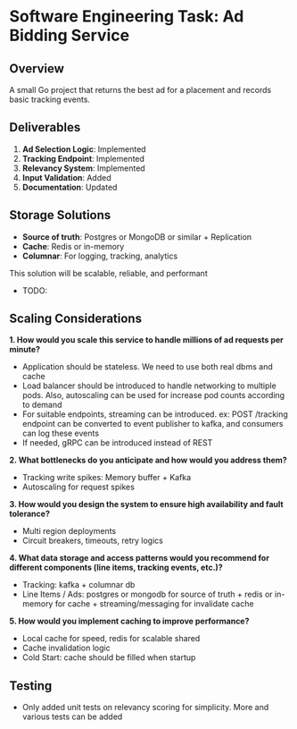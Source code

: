 # Software Engineering Task: Ad Bidding Service

## Overview

A small Go project that returns the best ad for a placement and records basic tracking events.

## Deliverables

1. **Ad Selection Logic**: Implemented
2. **Tracking Endpoint**: Implemented
3. **Relevancy System**: Implemented 
4. **Input Validation**: Added
5. **Documentation**: Updated


## Storage Solutions

- **Source of truth**: Postgres or MongoDB or similar + Replication
- **Cache**: Redis or in-memory
- **Columnar**: For logging, tracking, analytics

This solution will be scalable, reliable, and performant

- TODO:

## Scaling Considerations

**1. How would you scale this service to handle millions of ad requests per minute?**

- Application should be stateless. We need to use both real dbms and cache
- Load balancer should be introduced to handle networking to multiple pods. Also, autoscaling can be used for increase pod counts according to demand
- For suitable endpoints, streaming can be introduced. ex: POST /tracking endpoint can be converted to event publisher to kafka, and consumers can log these events
- If needed, gRPC can be introduced instead of REST

**2. What bottlenecks do you anticipate and how would you address them?**

- Tracking write spikes: Memory buffer + Kafka
- Autoscaling for request spikes

**3. How would you design the system to ensure high availability and fault tolerance?**

- Multi region deployments
- Circuit breakers, timeouts, retry logics

**4. What data storage and access patterns would you recommend for different components (line items, tracking events, etc.)?**

- Tracking: kafka + columnar db
- Line Items / Ads: postgres or mongodb for source of truth + redis or in-memory for cache + streaming/messaging for invalidate cache 

**5. How would you implement caching to improve performance?**

- Local cache for speed, redis for scalable shared
- Cache invalidation logic
- Cold Start: cache should be filled when startup

## Testing

- Only added unit tests on relevancy scoring for simplicity. More and various tests can be added
